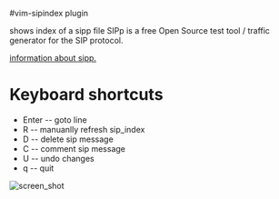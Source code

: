 #vim-sipindex plugin

shows index of a sipp file
SIPp is a free Open Source test tool / traffic generator for the SIP protocol. 

[information about sipp.](http://sipp.sourceforge.net/)

# Keyboard shortcuts
* Enter -- goto line
*    R  -- manuanlly refresh sip_index
*    D  -- delete sip message
*    C  -- comment sip message
*    U  -- undo changes
*    q  -- quit

![screen_shot](http://s13.postimg.org/4w9tjkpon/Screen_Shot_2015_09_05_at_12_43_54.png)
